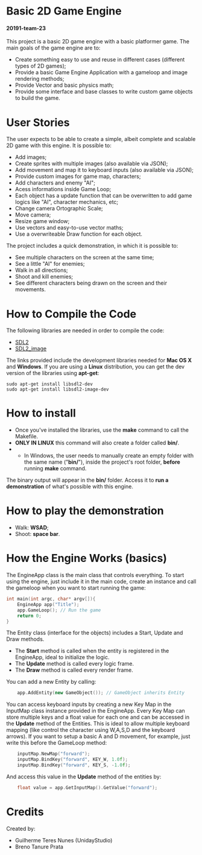 # Basic 2D Game Engine
#### 20191-team-23

This project is a basic 2D game engine with a basic platformer game. The main goals of the game engine are to:
- Create something easy to use and reuse in different cases (different types of 2D games);
- Provide a basic Game Engine Application with a gameloop and image rendering methods;
- Provide Vector and basic physics math;
- Provide some interface and base classes to write custom game objects to build the game. 

# User Stories
The user expects to be able to create a simple, albeit complete and scalable 2D game with this engine.
It is possible to:
- Add images;
- Create sprites with multiple images (also available via JSON);
- Add movement and map it to keyboard inputs (also available via JSON);
- Provide custom images for game map, characters;
- Add characters and enemy "AI";
- Acess informations inside Game Loop;
- Each object has a update function that can be overwritten to add game logics like "AI", character mechanics, etc;
- Change camera Ortographic Scale;
- Move camera;
- Resize game window;
- Use vectors and easy-to-use vector maths;
- Use a overwriteable Draw function for each object.

The project includes a quick demonstration, in which it is possible to:
- See multiple characters on the screen at the same time;
- See a little "AI" for enemies;
- Walk in all directions;
- Shoot and kill enemies;
- See different characters being drawn on the screen and their movements.


# How to Compile the Code
The following libraries are needed in order to compile the code:
- [SDL2](https://www.libsdl.org/download-2.0.php)
- [SDL2_image](https://www.libsdl.org/projects/SDL_image/)

The links provided include the development libraries needed for **Mac OS X** and **Windows**.
If you are using a **Linux** distribution, you can get the dev version of the libraries using **apt-get**:
```
sudo apt-get install libsdl2-dev
sudo apt-get install libsdl2-image-dev
```

# How to install
- Once you've installed the libraries, use the **make** command to call the Makefile. 
- **ONLY IN LINUX** this command will also create a folder called **bin/**.
- - In Windows, the user needs to manually create an empty folder with the same name ("**bin/**"), inside the project's root folder, **before** running **make** command.

The binary output will appear in the **bin/** folder. Access it to **run a demonstration** of what's possible with this engine.

# How to play the demonstration
- Walk: **WSAD**;
- Shoot: **space bar**.

# How the Engine Works (basics)
The EngineApp class is the main class that controls everything. To start using the engine, just include it in the main code, create an instance and call the gameloop when you want to start running the game:
```cpp
int main(int argc, char* argv[]){
    EngineApp app("Title");
    app.GameLoop(); // Run the game
    return 0;
}
```
The Entity class (interface for the objects) includes a Start, Update and Draw methods.
- The **Start** method is called when the entity is registered in the EngineApp, ideal to initialize the logic.
- The **Update** method is called every logic frame.
- The **Draw** method is called every render frame.

You can add a new Entity by calling:
```cpp
    app.AddEntity(new GameObject()); // GameObject inherits Entity
```
You can access keyboard inputs by creating a new Key Map in the InputMap class instance provided in the EngineApp. Every Key Map can store multiple keys and a float value for each one and can be accessed in the **Update** method of the Entities. This is ideal to allow multiple keyboard mapping (like control the character using W,A,S,D and the keyboard arrows). If you want to setup a basic A and D movement, for example, just write this before the GameLoop method:
```cpp
    inputMap.NewMap("forward");
    inputMap.BindKey("forward", KEY_W, 1.0f);
    inputMap.BindKey("forward", KEY_S, -1.0f);
``` 
And access this value in the **Update** method of the entities by:
```cpp
    float value = app.GetInputMap().GetValue("forward");
```

# Credits
Created by:
- Guilherme Teres Nunes (UnidayStudio)
- Breno Tanure Prata